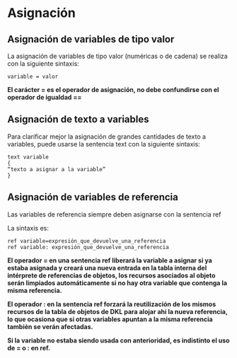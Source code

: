  # Asignación
 ## Asignación de variables de tipo valor
 
La asignación de variables de tipo valor (numéricas o de cadena) se realiza con la siguiente sintaxis:

```DKL
variable = valor
```
**El carácter = es el operador de asignación, no debe confundirse con el operador de igualdad ==**

## Asignación de texto a variables

Para clarificar mejor la asignación de grandes cantidades de texto a variables, puede usarse la sentencia text con la siguiente sintaxis:

```DKL
text variable
{
“texto a asignar a la variable”
}
```

## Asignación de variables de referencia

Las variables de referencia siempre deben asignarse con la sentencia ref

La sintaxis es:

```DKL
ref variable=expresión_que_devuelve_una_referencia
ref variable: expresión_que_devuelve_una_referencia
```
**El operador = en una sentencia ref liberará la variable a asignar si ya estaba asignada y creará una nueva entrada en la tabla interna del intérprete de referencias de objetos, los recursos asociados al objeto serán limpiados automáticamente si no hay otra variable que contenga la misma referencia.**

**El operador : en la sentencia ref forzará la reutilización de los mismos recursos de la tabla de objetos de DKL para alojar ahí la nueva referencia, lo que ocasiona que si otras variables apuntan a la misma referencia también se verán afectadas.**

**Si la variable no estaba siendo usada con anterioridad, es indistinto el uso de = o : en ref.**
